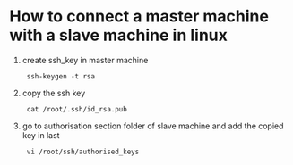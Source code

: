 # How to connect a master machine with a slave machine in linux

1. create ssh_key in master machine

        ssh-keygen -t rsa

2. copy the ssh key

        cat /root/.ssh/id_rsa.pub

3. go to authorisation section folder of slave machine and add the copied key in last

        vi /root/ssh/authorised_keys
